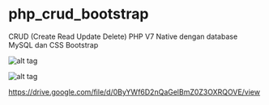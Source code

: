 # php_crud_bootstrap
CRUD (Create Read Update Delete) PHP V7 Native dengan database MySQL dan CSS Bootstrap

![alt tag](http://toriatec.com/img/toriatec.png)

![alt tag](https://drive.google.com/file/d/0ByYWf6D2nQaGelBmZ0Z3OXRQOVE/view)

https://drive.google.com/file/d/0ByYWf6D2nQaGelBmZ0Z3OXRQOVE/view


